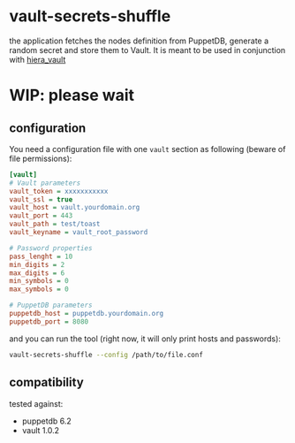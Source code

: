 # vault-secrets-shuffle

the application fetches the nodes definition from PuppetDB, generate a random secret and store them to Vault.
It is meant to be used in conjunction with [hiera_vault](https://github.com/petems/petems-hiera_vault)

# WIP: please wait

## configuration

You need a configuration file with one `vault` section as following (beware of file permissions):

```ini
[vault]
# Vault parameters
vault_token = xxxxxxxxxxx
vault_ssl = true
vault_host = vault.yourdomain.org
vault_port = 443
vault_path = test/toast
vault_keyname = vault_root_password

# Password properties
pass_lenght = 10
min_digits = 2
max_digits = 6
min_symbols = 0
max_symbols = 0

# PuppetDB parameters
puppetdb_host = puppetdb.yourdomain.org
puppetdb_port = 8080
```

and you can run the tool (right now, it will only print hosts and passwords):

```bash
vault-secrets-shuffle --config /path/to/file.conf
```

## compatibility

tested against:

- puppetdb 6.2
- vault 1.0.2
